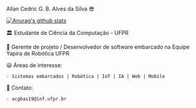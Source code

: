 Allan Cedric G. B. Alves da Silva :sunglasses:

[![Anurag's github stats](https://github-readme-stats.vercel.app/api?username=allan-cedric)](https://github.com/anuraghazra/github-readme-stats)

:classical_building: Estudante de Ciência da Computação - UFPR

:honeybee: Gerente de projeto / Desenvolvedor de software embarcado na Equipe Yapira de Robótica UFPR

:smiley: Áreas de interesse:

    - Sistemas embarcados | Robótica | IoT | IA | Web | Mobile 

:speech_balloon: Contato:

    - acgbas19@inf.ufpr.br
